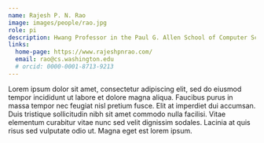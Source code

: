 ```yaml
---
name: Rajesh P. N. Rao
image: images/people/rao.jpg
role: pi
description: Hwang Professor in the Paul G. Allen School of Computer Science & Engineering, and co-Director of the Center for Neurotechnology
links:
  home-page: https://www.rajeshpnrao.com/
  email: rao@cs.washington.edu
  # orcid: 0000-0001-8713-9213
---
```


Lorem ipsum dolor sit amet, consectetur adipiscing elit, sed do eiusmod tempor incididunt ut labore et dolore magna aliqua.
Faucibus purus in massa tempor nec feugiat nisl pretium fusce.
Elit at imperdiet dui accumsan.
Duis tristique sollicitudin nibh sit amet commodo nulla facilisi.
Vitae elementum curabitur vitae nunc sed velit dignissim sodales.
Lacinia at quis risus sed vulputate odio ut.
Magna eget est lorem ipsum.
